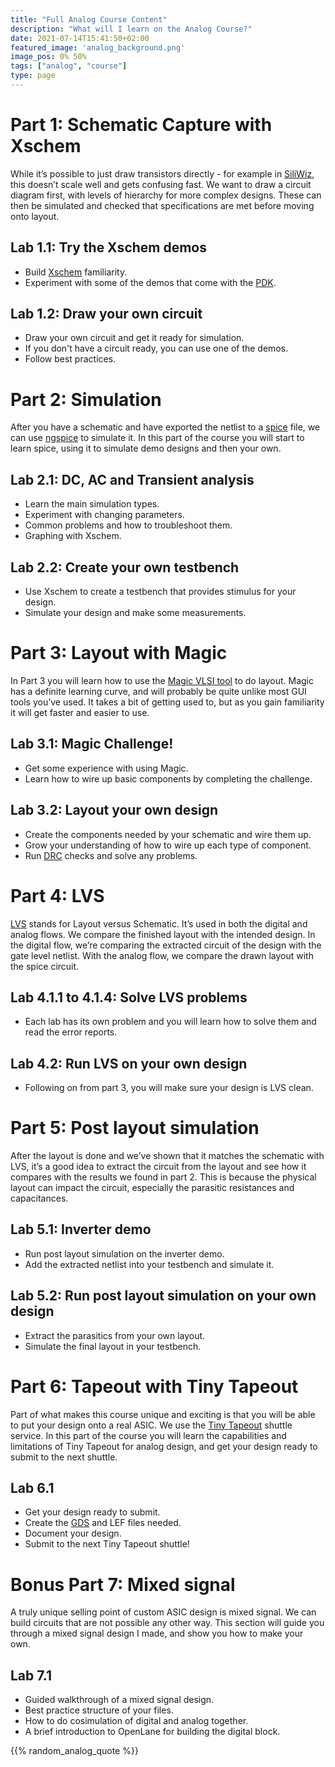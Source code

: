 ```yaml
---
title: "Full Analog Course Content"
description: "What will I learn on the Analog Course?"
date: 2021-07-14T15:41:50+02:00
featured_image: 'analog_background.png'
image_pos: 0% 50%
tags: ["analog", "course"]
type: page
---
```


# Part 1: Schematic Capture with Xschem

While it’s possible to just draw transistors directly - for example in [SiliWiz](https://app.siliwiz.com/), this doesn’t scale well and gets confusing fast. We want to draw a circuit diagram first, with levels of hierarchy for more complex designs. These can then be simulated and checked that specifications are met before moving onto layout.


## Lab 1.1: Try the Xschem demos

* Build [Xschem](https://xschem.sourceforge.io/stefan/index.html) familiarity.
* Experiment with some of the demos that come with the [PDK](/terminology/pdk).

## Lab 1.2: Draw your own circuit

* Draw your own circuit and get it ready for simulation.
* If you don't have a circuit ready, you can use one of the demos.
* Follow best practices.

# Part 2: Simulation

After you have a schematic and have exported the netlist to a [spice](/terminology/spice) file, we can use [ngspice](https://ngspice.sourceforge.io/) to simulate it. 
In this part of the course you will start to learn spice, using it to simulate demo designs and then your own.

## Lab 2.1: DC, AC and Transient analysis

* Learn the main simulation types.
* Experiment with changing parameters.
* Common problems and how to troubleshoot them.
* Graphing with Xschem.

## Lab 2.2: Create your own testbench

* Use Xschem to create a testbench that provides stimulus for your design.
* Simulate your design and make some measurements.

# Part 3: Layout with Magic

In Part 3 you will learn how to use the [Magic VLSI tool](/terminology/magic/) to do layout. 
Magic has a definite learning curve, and will probably be quite unlike most GUI tools you’ve used. It takes a bit of getting used to, but as you gain familiarity it will get faster and easier to use.

## Lab 3.1: Magic Challenge!

* Get some experience with using Magic.
* Learn how to wire up basic components by completing the challenge.

## Lab 3.2: Layout your own design

* Create the components needed by your schematic and wire them up.
* Grow your understanding of how to wire up each type of component.
* Run [DRC](/terminology/drc) checks and solve any problems.

# Part 4: LVS

[LVS](/terminology/lvs) stands for Layout versus Schematic. It’s used in both the digital and analog flows. We compare the finished layout with the intended design. In the digital flow, we’re comparing the extracted circuit of the design with the gate level netlist. With the analog flow, we compare the drawn layout with the spice circuit.

## Lab 4.1.1 to 4.1.4: Solve LVS problems

* Each lab has its own problem and you will learn how to solve them and read the error reports.

## Lab 4.2: Run LVS on your own design

* Following on from part 3, you will make sure your design is LVS clean.

# Part 5: Post layout simulation

After the layout is done and we’ve shown that it matches the schematic with LVS, it’s a good idea to extract the circuit from the layout and see how it compares with the results we found in part 2. This is because the physical layout can impact the circuit, especially the parasitic resistances and capacitances.

## Lab 5.1: Inverter demo

* Run post layout simulation on the inverter demo.
* Add the extracted netlist into your testbench and simulate it.

## Lab 5.2: Run post layout simulation on your own design

* Extract the parasitics from your own layout.
* Simulate the final layout in your testbench.

# Part 6: Tapeout with Tiny Tapeout

Part of what makes this course unique and exciting is that you will be able to put your design onto a real ASIC. We use the [Tiny Tapeout](https://tinytapeout.com) shuttle service. In this part of the course you will learn the capabilities and limitations of Tiny Tapeout for analog design, and get your design ready to submit to the next shuttle.

## Lab 6.1

* Get your design ready to submit.
* Create the [GDS](/terminology/gds2) and LEF files needed.
* Document your design.
* Submit to the next Tiny Tapeout shuttle!

# Bonus Part 7: Mixed signal

A truly unique selling point of custom ASIC design is mixed signal. We can build circuits that are not possible any other way. This section will guide you through a mixed signal design I made, and show you how to make your own.

## Lab 7.1

* Guided walkthrough of a mixed signal design.
* Best practice structure of your files.
* How to do cosimulation of digital and analog together.
* A brief introduction to OpenLane for building the digital block.

{{% random_analog_quote %}}
